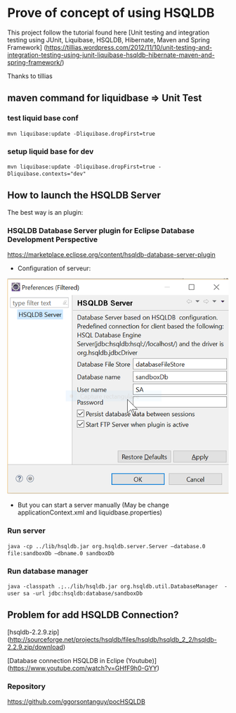 # Prove of concept of using HSQLDB

This project follow the tutorial found here [Unit testing and integration testing using JUnit, Liquibase, HSQLDB, Hibernate, Maven and Spring Framework] (https://tillias.wordpress.com/2012/11/10/unit-testing-and-integration-testing-using-junit-liquibase-hsqldb-hibernate-maven-and-spring-framework/)

Thanks to tillias

## maven command for liquidbase => Unit Test

### test liquid base conf
    mvn liquibase:update -Dliquibase.dropFirst=true

### setup liquid base for dev
    mvn liquibase:update -Dliquibase.dropFirst=true -Dliquibase.contexts="dev"

## How to launch the HSQLDB Server

The best way is an plugin:

### HSQLDB Database Server plugin for Eclipse Database Development Perspective
https://marketplace.eclipse.org/content/hsqldb-database-server-plugin

* Configuration of serveur:

![HSQLDB Server Conf](HSQLDB_Server_conf.PNG)

* But you can start a server manually (May be change applicationContext.xml and liquidbase.properties)
### Run server
    java -cp ../lib/hsqldb.jar org.hsqldb.server.Server –database.0 file:sandboxDb –dbname.0 sandboxDb

### Run database manager
    java -classpath .;../lib/hsqldb.jar org.hsqldb.util.DatabaseManager  -user sa -url jdbc:hsqldb:database/sandboxDb


## Problem for add HSQLDB Connection?
[hsqldb-2.2.9.zip] (http://sourceforge.net/projects/hsqldb/files/hsqldb/hsqldb_2_2/hsqldb-2.2.9.zip/download)

[Database connection HSQLDB in Eclipe (Youtube)] (https://www.youtube.com/watch?v=GHfF9h0-GYY)


### Repository
https://github.com/ggorsontanguy/pocHSQLDB
